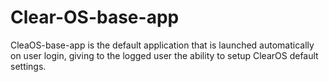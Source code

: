 # Clear-OS-base-app
CleaOS-base-app is the default application that is launched automatically on user login, giving to the logged user the ability to setup ClearOS default settings.